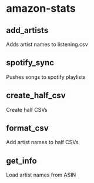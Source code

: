 # amazon-stats
 
## add_artists

Adds artist names to listening.csv

## spotify_sync

Pushes songs to spotify playlists

## create_half_csv

Create half CSVs

## format_csv

Add artist names to half CSVs

## get_info

Load artist names from ASIN